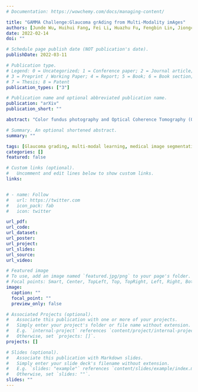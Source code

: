 ```yaml
---
# Documentation: https://wowchemy.com/docs/managing-content/

title: "GAMMA Challenge:Glaucoma grAding from Multi-Modality imAges"
authors: [Junde Wu, Huihui Fang, Fei Li, Huazhu Fu, Fengbin Lin, Jiongcheng Li, Lexing Huang, Qinji Yu, Sifan Song, Xingxing Xu, Yanyu Xu, Wensai Wang, Lingxiao Wang, Shuai Lu, Huiqi Li, Shihua Huang, Zhichao Lu, Chubin Ou, Xifei Wei, Bingyuan Liu, Riadh Kobbi, Xiaoying Tang, Li Lin, Qiang Zhou, Qiang Hu, Hrvoje Bogunovic, José Ignacio Orlando, Xiulan Zhang, Yanwu Xu]
date: 2022-02-14
doi: ""

# Schedule page publish date (NOT publication's date).
publishDate: 2022-03-11

# Publication type.
# Legend: 0 = Uncategorized; 1 = Conference paper; 2 = Journal article;
# 3 = Preprint / Working Paper; 4 = Report; 5 = Book; 6 = Book section;
# 7 = Thesis; 8 = Patent
publication_types: ["3"]

# Publication name and optional abbreviated publication name.
publication: "arXiv"
publication_short: ""

abstract: "Color fundus photography and Optical Coherence Tomography (OCT) are the two most cost-effective tools for glaucoma screening. Both two modalities of images have prominent biomarkers to indicate glaucoma suspected. Clinically, it is often recommended to take both of the screenings for a more accurate and reliable diagnosis. However, although numerous algorithms are proposed based on fundus images or OCT volumes in computer-aided diagnosis, there are still few methods leveraging both of the modalities for the glaucoma assessment. Inspired by the success of Retinal Fundus Glaucoma Challenge (REFUGE) we held previously, we set up the Glaucoma grAding from Multi-Modality imAges (GAMMA) Challenge to encourage the development of fundus & OCT-based glaucoma grading. The primary task of the challenge is to grade glaucoma from both the 2D fundus images and 3D OCT scanning volumes. As part of GAMMA, we have publicly released a glaucoma annotated dataset with both 2D fundus color photography and 3D OCT volumes, which is the first multi-modality dataset for glaucoma grading. In addition, an evaluation framework is also established to evaluate the performance of the submitted methods. During the challenge, 1272 results were submitted, and finally, top-10 teams were selected to the final stage. We analysis their results and summarize their methods in the paper. Since all these teams submitted their source code in the challenge, a detailed ablation study is also conducted to verify the effectiveness of the particular modules proposed. We find many of the proposed techniques are practical for the clinical diagnosis of glaucoma. As the first in-depth study of fundus & OCT multi-modality glaucoma grading, we believe the GAMMA Challenge will be an essential starting point for future research."

# Summary. An optional shortened abstract.
summary: ""

tags: [Glaucoma grading, multi-modal learning, medical image segmentation]
categories: []
featured: false

# Custom links (optional).
#   Uncomment and edit lines below to show custom links.
links:


# - name: Follow
#   url: https://twitter.com
#   icon_pack: fab
#   icon: twitter

url_pdf:
url_code:
url_dataset:
url_poster:
url_project:
url_slides:
url_source:
url_video:

# Featured image
# To use, add an image named `featured.jpg/png` to your page's folder. 
# Focal points: Smart, Center, TopLeft, Top, TopRight, Left, Right, BottomLeft, Bottom, BottomRight.
image:
  caption: ""
  focal_point: ""
  preview_only: false

# Associated Projects (optional).
#   Associate this publication with one or more of your projects.
#   Simply enter your project's folder or file name without extension.
#   E.g. `internal-project` references `content/project/internal-project/index.md`.
#   Otherwise, set `projects: []`.
projects: []

# Slides (optional).
#   Associate this publication with Markdown slides.
#   Simply enter your slide deck's filename without extension.
#   E.g. `slides: "example"` references `content/slides/example/index.md`.
#   Otherwise, set `slides: ""`.
slides: ""
---
```

